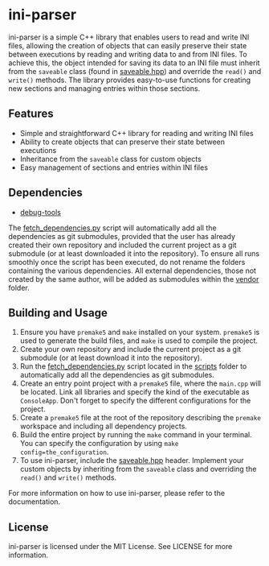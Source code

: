 # ini-parser

ini-parser is a simple C++ library that enables users to read and write INI files, allowing the creation of objects that can easily preserve their state between executions by reading and writing data to and from INI files. To achieve this, the object intended for saving its data to an INI file must inherit from the `saveable` class (found in [saveable.hpp](https://github.com/ismawno/ini-parser/include/ini/saveable.hpp)) and override the `read()` and `write()` methods. The library provides easy-to-use functions for creating new sections and managing entries within those sections.

## Features

- Simple and straightforward C++ library for reading and writing INI files
- Ability to create objects that can preserve their state between executions
- Inheritance from the `saveable` class for custom objects
- Easy management of sections and entries within INI files

## Dependencies

- [debug-tools](https://github.com/ismawno/debug-tools)

The [fetch_dependencies.py](https://github.com/ismawno/ini-parser/scripts/fetch_dependencies.py) script will automatically add all the dependencies as git submodules, provided that the user has already created their own repository and included the current project as a git submodule (or at least downloaded it into the repository). To ensure all runs smoothly once the script has been executed, do not rename the folders containing the various dependencies. All external dependencies, those not created by the same author, will be added as submodules within the [vendor](https://github.com/ismawno/ini-parser/vendor) folder.


## Building and Usage

1. Ensure you have `premake5` and `make` installed on your system. `premake5` is used to generate the build files, and `make` is used to compile the project.
2. Create your own repository and include the current project as a git submodule (or at least download it into the repository).
3. Run the [fetch_dependencies.py](https://github.com/ismawno/ini-parser/scripts/fetch_dependencies.py) script located in the [scripts](https://github.com/ismawno/ini-parser/scripts) folder to automatically add all the dependencies as git submodules.
4. Create an entry point project with a `premake5` file, where the `main.cpp` will be located. Link all libraries and specify the kind of the executable as `ConsoleApp`. Don't forget to specify the different configurations for the project.
5. Create a `premake5` file at the root of the repository describing the `premake` workspace and including all dependency projects.
6. Build the entire project by running the `make` command in your terminal. You can specify the configuration by using `make config=the_configuration`.
7. To use ini-parser, include the [saveable.hpp](https://github.com/ismawno/ini-parser/include/ini/saveable.hpp) header. Implement your custom objects by inheriting from the `saveable` class and overriding the `read()` and `write()` methods.

For more information on how to use ini-parser, please refer to the documentation.

## License

ini-parser is licensed under the MIT License. See LICENSE for more information.
